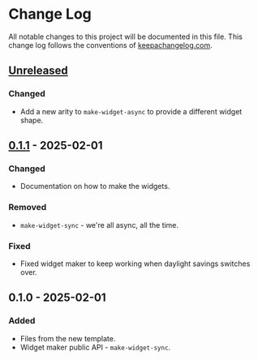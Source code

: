 # Change Log
All notable changes to this project will be documented in this file. This change log follows the conventions of [keepachangelog.com](http://keepachangelog.com/).

## [Unreleased]
### Changed
- Add a new arity to `make-widget-async` to provide a different widget shape.

## [0.1.1] - 2025-02-01
### Changed
- Documentation on how to make the widgets.

### Removed
- `make-widget-sync` - we're all async, all the time.

### Fixed
- Fixed widget maker to keep working when daylight savings switches over.

## 0.1.0 - 2025-02-01
### Added
- Files from the new template.
- Widget maker public API - `make-widget-sync`.

[Unreleased]: https://sourcehost.site/your-name/aws-db/compare/0.1.1...HEAD
[0.1.1]: https://sourcehost.site/your-name/aws-db/compare/0.1.0...0.1.1
